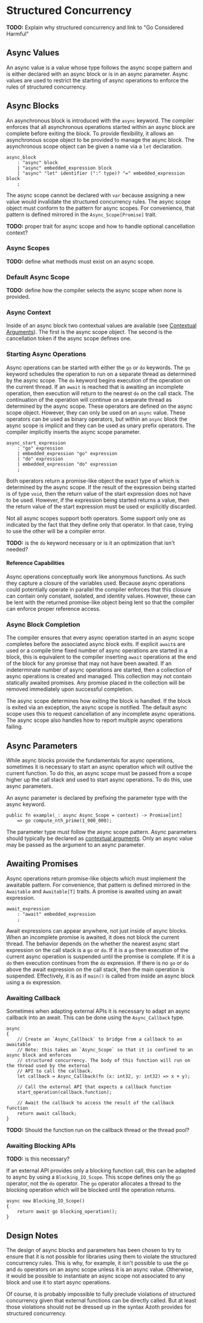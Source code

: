 # Structured Concurrency

**TODO:** Explain why structured concurrency and link to "Go Considered Harmful"

## Async Values

An async value is a value whose type follows the async scope pattern and is either declared with an
async block or is in an async parameter. Async values are used to restrict the starting of async
operations to enforce the rules of structured concurrency.

## Async Blocks

An asynchronous block is introduced with the `async` keyword. The compiler enforces that all
asynchronous operations started within an async block are complete before exiting the block. To
provide flexibility, it allows an asynchronous scope object to be provided to manage the async
block. The asynchronous scope object can be given a name via a `let` declaration.

```grammar
async_block
    : "async" block
    | "async" embedded_expression block
    | "async" "let" identifier (":" type)? "=" embedded_expression block
    ;
```

The async scope cannot be declared with `var` because assigning a new value would invalidate the
structured concurrency rules. The async scope object must conform to the pattern for async scopes.
For convenience, that pattern is defined mirrored in the `Async_Scope[Promise]` trait.

**TODO:** proper trait for async scope and how to handle optional cancellation context?

### Async Scopes

**TODO:** define what methods must exist on an async scope.

### Default Async Scope

**TODO:** define how the compiler selects the async scope when none is provided.

### Async Context

Inside of an async block two contextual values are available (see [Contextual
Arguments](optional-arguments.md#contextual-arguments)). The first is the async scope object. The
second is the cancellation token if the async scope defines one.

### Starting Async Operations

Async operations can be started with either the `go` or `do` keywords. The `go` keyword schedules
the operation to run on a separate thread as determined by the async scope. The `do` keyword begins
execution of the operation on the current thread. If an `await` is reached that is awaiting an
incomplete operation, then execution will return to the nearest `do` on the call stack. The
continuation of the operation will continue on a separate thread as determined by the async scope.
These operators are defined on the async scope object. However, they can only be used on an `async`
value. These operators can be used as binary operators, but within an `async` block the async scope
is implicit and they can be used as unary prefix operators. The compiler implicitly inserts the
async scope parameter.

```grammar
async_start_expression
    : "go" expression
    | embedded_expression "go" expression
    | "do" expression
    | embedded_expression "do" expression
    ;
```

Both operators return a promise-like object the exact type of which is determined by the async
scope. If the result of the expression being started is of type `void`, then the return value of the
start expression does not have to be used. However, if the expression being started returns a value,
then the return value of the start expression must be used or explicitly discarded.

Not all async scopes support both operators. Some support only one as indicated by the fact that
they define only that operator. In that case, trying to use the other will be a compiler error.

**TODO:** is the `do` keyword necessary or is it an optimization that isn't needed?

#### Reference Capabilities

Async operations conceptually work like anonymous functions. As such they capture a closure of the
variables used. Because async operations could potentially operate in parallel the compiler enforces
that this closure can contain only constant, isolated, and identity values. However, these can be
lent with the returned promise-like object being lent so that the compiler can enforce proper
reference access.

### Async Block Completion

The compiler ensures that every async operation started in an async scope completes before the
associated async block exits. If explicit `await`s are used or a compile time fixed number of async
operations are started in a block, this is equivalent to the compiler inserting `await` operations
at the end of the block for any promise that may not have been awaited. If an indeterminate number
of async operations are started, then a collection of async operations is created and managed. This
collection may not contain statically awaited promises. Any promise placed in the collection will be
removed immediately upon successful completion.

The async scope determines how exiting the block is handled. If the block is exited via an
exception, the async scope is notified. The default async scope uses this to request cancellation of
any incomplete async operations. The async scope also handles how to report multiple async
operations failing.

## Async Parameters

While async blocks provide the fundamentals for async operations, sometimes it is necessary to start
an async operation which will outlive the current function. To do this, an async scope must be
passed from a scope higher up the call stack and used to start async operations. To do this, use
async parameters.

An async parameter is declared by prefixing the parameter type with the async keyword.

```azoth
public fn example(_: async Async_Scope = context) -> Promise[int]
    => go compute_nth_prime(1_000_000);
```

The parameter type must follow the async scope pattern. Async parameters should typically be
declared as [contextual arguments](optional-arguments.md#contextual-arguments). Only an async value
may be passed as the argument to an async parameter.

## Awaiting Promises

Async operations return promise-like objects which must implement the awaitable pattern. For
convenience, that pattern is defined mirrored in the `Awaitable` and `Awaitable[T]` traits. A
promise is awaited using an await expression.

```grammar
await_expression
    : "await" embedded_expression
    ;
```

Await expressions can appear anywhere, not just inside of async blocks. When an incomplete promise
is awaited, it does not block the current thread. The behavior depends on the whether the nearest
async start expression on the call stack is a `go` or `do`. If it is a `go` then execution of the
current async operation is suspended until the promise is complete. If it is a `do` then execution
continues from the `do` expression. If there is no `go` or `do` above the await expression on the
call stack, then the main operation is suspended. Effectively, it is as if `main()` is called from
inside an async block using a `do` expression.

### Awaiting Callback

Sometimes when adapting external APIs it is necessary to adapt an async callback into an await. This
can be done using the `Async_Callback` type.

```azoth
async
{
    // Create an `Async_Callback` to bridge from a callback to an awaitable
    // Note: this takes an `Async_Scope` so that it is confined to an async block and enforces
    // structured concurrency. The body of this function will run on the thread used by the external
    // API to call the callback.
    let callback = Async_Callback(fn (x: int32, y: int32) => x + y);

    // Call the external API that expects a callback function
    start_operation(callback.function);

    // Await the callback to access the result of the callback function
    return await callback;
}
```

**TODO:** Should the function run on the callback thread or the thread pool?

### Awaiting Blocking APIs

**TODO:** is this necessary?

If an external API provides only a blocking function call, this can be adapted to async by using a
`Blocking_IO_Scope`. This scope defines only the `go` operator, not the `do` operator. The `go`
operator allocates a thread to the blocking operation which will be blocked until the operation
returns.

```azoth
async new Blocking_IO_Scope()
{
    return await go blocking_operation();
}
```

## Design Notes

The design of async blocks and parameters has been chosen to try to ensure that it is not possible
for libraries using them to violate the structured concurrency rules. This is why, for example, it
isn't possible to use the `go` and `do` operators on an async scope unless it is an async value.
Otherwise, it would be possible to instantiate an async scope not associated to any block and use it
to start async operations.

Of course, it is probably impossible to fully preclude violations of structured concurrency given
that external functions can be directly called. But at least those violations should not be dressed
up in the syntax Azoth provides for structured concurrency.
